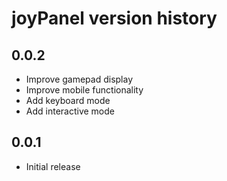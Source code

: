 # joyPanel version history

## 0.0.2

- Improve gamepad display
- Improve mobile functionality
- Add keyboard mode
- Add interactive mode


## 0.0.1

- Initial release
